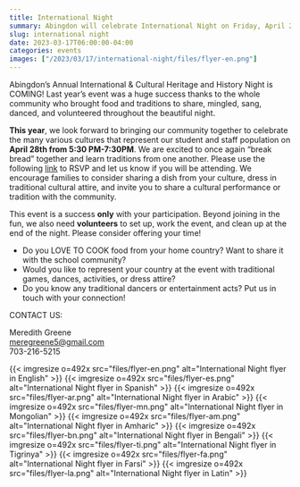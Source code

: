 ```yaml
--- 
title: International Night
summary: Abingdon will celebrate International Night on Friday, April 28. We need your participation to make it successful!
slug: international night
date: 2023-03-17T06:00:00-04:00
categories: events
images: ["/2023/03/17/international-night/files/flyer-en.png"]
---
```


Abingdon’s Annual International & Cultural Heritage and History Night is COMING! Last year’s event was a huge success thanks to the whole community who brought food and traditions to share, mingled, sang, danced, and volunteered throughout the beautiful night.

**This year**, we look forward to bringing our community together to celebrate the many various cultures that represent our student and staff population on **April 28th from 5:30 PM-7:30PM**. We are excited to once again “break bread” together and learn traditions from one another. Please use the following [link](http://shorturl.at/wPTX7) to RSVP and let us know if you will be attending. We encourage families to consider sharing a dish from your culture, dress in traditional cultural attire, and invite you to share a cultural performance or tradition with the community. 

This event is a success **only** with your participation. Beyond joining in the fun, we also need **volunteers** to set up, work the event, and clean up at the end of the night. Please consider offering your time!

- Do you LOVE TO COOK food from your home country? Want to share it with the school community?
- Would you like to represent your country at the event with traditional games, dances, activities, or dress attire?
- Do you know any traditional dancers or entertainment acts? Put us in touch with your connection!

CONTACT US:

Meredith Greene  
meregreene5@gmail.com  
703-216-5215

{{< imgresize o=492x src="files/flyer-en.png" alt="International Night flyer in English" >}}
{{< imgresize o=492x src="files/flyer-es.png" alt="International Night flyer in Spanish" >}}
{{< imgresize o=492x src="files/flyer-ar.png" alt="International Night flyer in Arabic" >}}
{{< imgresize o=492x src="files/flyer-mn.png" alt="International Night flyer in Mongolian" >}}
{{< imgresize o=492x src="files/flyer-am.png" alt="International Night flyer in Amharic" >}}
{{< imgresize o=492x src="files/flyer-bn.png" alt="International Night flyer in Bengali" >}}
{{< imgresize o=492x src="files/flyer-ti.png" alt="International Night flyer in Tigrinya" >}}
{{< imgresize o=492x src="files/flyer-fa.png" alt="International Night flyer in Farsi" >}}
{{< imgresize o=492x src="files/flyer-la.png" alt="International Night flyer in Latin" >}}